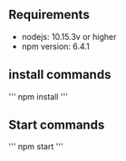 ## Requirements
 - nodejs: 10.15.3v or higher
 - npm version: 6.4.1

## install commands
'''
npm install
'''

## Start commands

'''
npm start
'''
